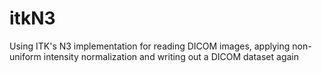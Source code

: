 # itkN3
Using ITK's N3 implementation for reading DICOM images, applying non-uniform intensity normalization and writing out a DICOM dataset again
